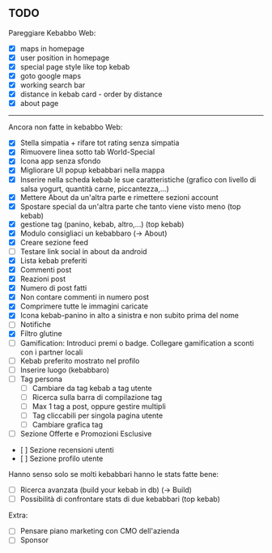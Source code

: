 ## TODO

Pareggiare Kebabbo Web:

- [x] maps in homepage
- [x] user position in homepage
- [x] special page style like top kebab
- [x] goto google maps
- [x] working search bar
- [x] distance in kebab card - order by distance
- [x] about page

---

Ancora non fatte in kebabbo Web:

- [x] Stella simpatia + rifare tot rating senza simpatia
- [x] Rimuovere linea sotto tab World-Special
- [x] Icona app senza sfondo
- [x] Migliorare UI popup kebabbari nella mappa
- [x] Inserire nella scheda kebab le sue caratteristiche (grafico con livello di salsa yogurt, quantità carne, piccantezza,...)
- [x] Mettere About da un'altra parte e rimettere sezioni account
- [x] Spostare special da un'altra parte che tanto viene visto meno (top kebab)
- [x] gestione tag (panino, kebab, altro,...) (top kebab)
- [x] Modulo consigliaci un kebabbaro (-> About)
- [x] Creare sezione feed
- [ ] Testare link social in about da android
- [x] Lista kebab preferiti
- [x] Commenti post
- [x] Reazioni post
- [x] Numero di post fatti
- [x] Non contare commenti in numero post
- [x] Comprimere tutte le immagini caricate
- [x] Icona kebab-panino in alto a sinistra e non subito prima del nome
- [ ] Notifiche
- [x] Filtro glutine
- [ ] Gamification: Introduci premi o badge. Collegare gamification a sconti con i partner locali
- [ ] Kebab preferito mostrato nel profilo
- [ ] Inserire luogo (kebabbaro)
- [ ] Tag persona
    - [ ] Cambiare da tag kebab a tag utente
    - [ ] Ricerca sulla barra di compilazione tag
    - [ ] Max 1 tag a post, oppure gestire multipli
    - [ ] Tag cliccabili per singola pagina utente
    - [ ] Cambiare grafica tag
- [ ] Sezione Offerte e Promozioni Esclusive
- [ ] Sezione recensioni utenti
- [ ] Sezione profilo utente


Hanno senso solo se molti kebabbari hanno le stats fatte bene:

- [ ] Ricerca avanzata (build your kebab in db) (-> Build)
- [ ] Possibilità di confrontare stats di due kebabbari (top kebab)

Extra:

- [ ] Pensare piano marketing con CMO dell'azienda
- [ ] Sponsor
